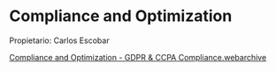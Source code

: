 # Compliance and Optimization

Propietario: Carlos Escobar

[Compliance and Optimization - GDPR & CCPA Compliance.webarchive](Compliance%20and%20Optimization%207a2556b672a54e4d99b0c3ec5de5e1a3/Compliance_and_Optimization_-_GDPR__CCPA_Compliance.webarchive)